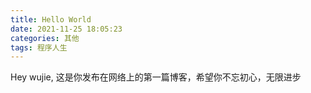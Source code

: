 ```yaml
---
title: Hello World
date: 2021-11-25 18:05:23
categories: 其他
tags: 程序人生
---
```


Hey wujie, 这是你发布在网络上的第一篇博客，希望你不忘初心，无限进步
